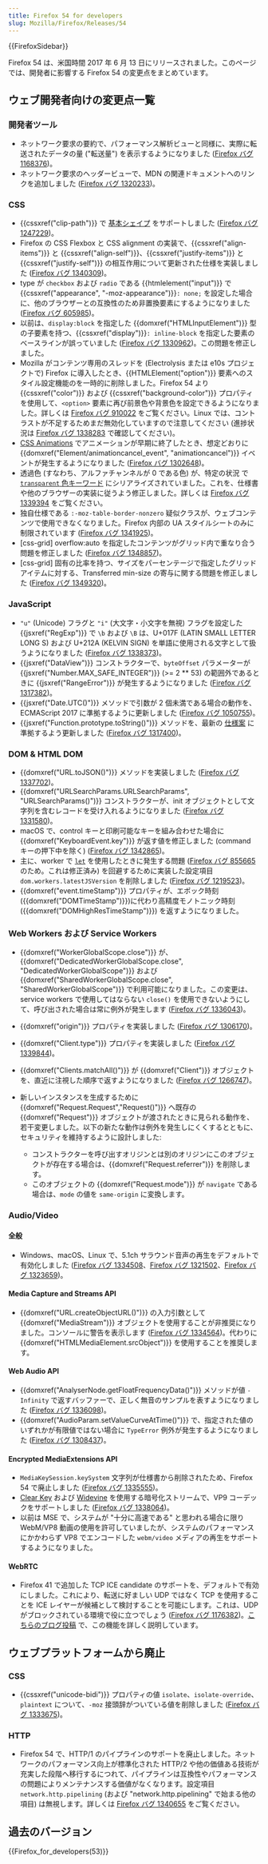 ```yaml
---
title: Firefox 54 for developers
slug: Mozilla/Firefox/Releases/54
---
```


{{FirefoxSidebar}}

Firefox 54 は、米国時間 2017 年 6 月 13 日にリリースされました。このページでは、開発者に影響する Firefox 54 の変更点をまとめています。

## ウェブ開発者向けの変更点一覧

### 開発者ツール

- ネットワーク要求の要約で、パフォーマンス解析ビューと同様に、実際に転送されたデータの量 ("転送量") を表示するようになりました ([Firefox バグ 1168376](https://bugzil.la/1168376))。
- ネットワーク要求のヘッダービューで、MDN の関連ドキュメントへのリンクを追加しました ([Firefox バグ 1320233](https://bugzil.la/1320233))。

### CSS

- {{cssxref("clip-path")}} で [基本シェイプ](/ja/docs/Web/CSS/CSS_Shapes) をサポートしました ([Firefox バグ 1247229](https://bugzil.la/1247229))。
- Firefox の CSS Flexbox と CSS alignment の実装で、{{cssxref("align-items")}} と {{cssxref("align-self")}}、{{cssxref("justify-items")}} と {{cssxref("justify-self")}} の相互作用について更新された仕様を実装しました ([Firefox バグ 1340309](https://bugzil.la/1340309))。
- type が `checkbox` および `radio` である {{htmlelement("input")}} で {{cssxref("appearance", "-moz-appearance")}}`: none;` を設定した場合に、他のブラウザーとの互換性のため非置換要素にするようになりました ([Firefox バグ 605985](https://bugzil.la/605985))。
- 以前は、`display:block` を指定した {{domxref("HTMLInputElement")}} 型の子要素を持つ、{{cssxref("display")}}`: inline-block` を指定した要素のベースラインが誤っていました ([Firefox バグ 1330962](https://bugzil.la/1330962))。この問題を修正しました。
- Mozilla がコンテンツ専用のスレッドを (Electrolysis または e10s プロジェクトで) Firefox に導入したとき、{{HTMLElement("option")}} 要素へのスタイル設定機能のを一時的に削除しました。Firefox 54 より {{cssxref("color")}} および {{cssxref("background-color")}} プロパティを使用して、`<option>` 要素に再び前景色や背景色を設定できるようになりました。詳しくは [Firefox バグ 910022](https://bugzil.la/910022) をご覧ください。Linux では、コントラストが不足するためまだ無効化していますので注意してください (進捗状況は [Firefox バグ 1338283](https://bugzil.la/1338283) で確認してください)。
- [CSS Animations](/ja/docs/Web/CSS/CSS_Animations) でアニメーションが早期に終了したとき、想定どおりに {{domxref("Element/animationcancel_event", "animationcancel")}} イベントが発生するようになりました ([Firefox バグ 1302648](https://bugzil.la/1302648))。
- 透過色 (すなわち、アルファチャンネルが 0 である色) が、特定の状況 で [`transparent` 色キーワード](/ja/docs/Web/CSS/color_value#transparent_keyword) にシリアライズされていました。これを、仕様書や他のブラウザーの実装に従うよう修正しました。詳しくは [Firefox バグ 1339394](https://bugzil.la/1339394) をご覧ください。
- 独自仕様である `:-moz-table-border-nonzero` 疑似クラスが、ウェブコンテンツで使用できなくなりました。Firefox 内部の UA スタイルシートのみに制限されています ([Firefox バグ 1341925](https://bugzil.la/1341925))。
- \[css-grid] overflow:auto を指定したコンテンツがグリッド内で重なり合う問題を修正しました ([Firefox バグ 1348857](https://bugzil.la/1348857))。
- \[css-grid] 固有の比率を持つ、サイズをパーセンテージで指定したグリッドアイテムに対する、Transferred min-size の寄与に関する問題を修正しました ([Firefox バグ 1349320](https://bugzil.la/1349320))。

### JavaScript

- `"u"` (Unicode) フラグと `"i"` (大文字・小文字を無視) フラグを設定した {{jsxref("RegExp")}} で `\b` および `\B` は、U+017F (LATIN SMALL LETTER LONG S) および U+212A (KELVIN SIGN) を単語に使用される文字として扱うようになりました ([Firefox バグ 1338373](https://bugzil.la/1338373))。
- {{jsxref("DataView")}} コンストラクターで、`byteOffset` パラメーターが {{jsxref("Number.MAX_SAFE_INTEGER")}} (>= 2 \*\* 53) の範囲外であるときに {{jsxref("RangeError")}} が発生するようになりました ([Firefox バグ 1317382](https://bugzil.la/1317382))。
- {{jsxref("Date.UTC()")}} メソッドで引数が 2 個未満である場合の動作を、ECMAScript 2017 に準拠するように更新しました ([Firefox バグ 1050755](https://bugzil.la/1050755))。
- {{jsxref("Function.prototype.toString()")}} メソッドを、最新の [仕様案](https://tc39.es/Function-prototype-toString-revision/) に準拠するよう更新しました ([Firefox バグ 1317400](https://bugzil.la/1317400))。

### DOM & HTML DOM

- {{domxref("URL.toJSON()")}} メソッドを実装しました ([Firefox バグ 1337702](https://bugzil.la/1337702))。
- {{domxref("URLSearchParams.URLSearchParams", "URLSearchParams()")}} コンストラクターが、init オブジェクトとして文字列を含むレコードを受け入れるようになりました ([Firefox バグ 1331580](https://bugzil.la/1331580))。
- macOS で、control キーと印刷可能なキーを組み合わせた場合に {{domxref("KeyboardEvent.key")}} が返す値を修正しました (command キーの押下中を除く) ([Firefox バグ 1342865](https://bugzil.la/1342865))。
- 主に、worker で [`let`](/ja/docs/Web/JavaScript/Reference/Statements/let) を使用したときに発生する問題 ([Firefox バグ 855665](https://bugzil.la/855665) のため。これは修正済み) を回避するために実装した設定項目 `dom.workers.latestJSVersion` を削除しました ([Firefox バグ 1219523](https://bugzil.la/1219523))。
- {{domxref("event.timeStamp")}} プロパティが、エポック時刻 ({{domxref("DOMTimeStamp")}})に代わり高精度モノトニック時刻 ({{domxref("DOMHighResTimeStamp")}}) を返すようになりました。

### Web Workers および Service Workers

- {{domxref("WorkerGlobalScope.close")}} が、{{domxref("DedicatedWorkerGlobalScope.close", "DedicatedWorkerGlobalScope")}} および {{domxref("SharedWorkerGlobalScope.close", "SharedWorkerGlobalScope")}} で利用可能になりました。この変更は、service workers で使用してはならない `close()` を使用できないようにして、呼び出された場合は常に例外が発生します ([Firefox バグ 1336043](https://bugzil.la/1336043))。
- {{domxref("origin")}} プロパティを実装しました ([Firefox バグ 1306170](https://bugzil.la/1306170))。
- {{domxref("Client.type")}} プロパティを実装しました ([Firefox バグ 1339844](https://bugzil.la/1339844))。
- {{domxref("Clients.matchAll()")}} が {{domxref("Client")}} オブジェクトを、直近に注視した順序で返すようになりました ([Firefox バグ 1266747](https://bugzil.la/1266747))。
- 新しいインスタンスを生成するために {{domxref("Request.Request","Request()")}} へ既存の {{domxref("Request")}} オブジェクトが渡されたときに見られる動作を、若干変更しました。以下の新たな動作は例外を発生しにくくするとともに、セキュリティを維持するように設計しました:

  - コンストラクターを呼び出すオリジンとは別のオリジンにこのオブジェクトが存在する場合は、{{domxref("Request.referrer")}} を削除します。
  - このオブジェクトの {{domxref("Request.mode")}} が `navigate` である場合は、`mode` の値を `same-origin` に変換します。

### Audio/Video

#### 全般

- Windows、macOS、Linux で、5.1ch サラウンド音声の再生をデフォルトで有効化しました ([Firefox バグ 1334508](https://bugzil.la/1334508)、[Firefox バグ 1321502](https://bugzil.la/1321502)、[Firefox バグ 1323659](https://bugzil.la/1323659))。

#### Media Capture and Streams API

- {{domxref("URL.createObjectURL()")}} の入力引数として {{domxref("MediaStream")}} オブジェクトを使用することが非推奨になりました。コンソールに警告を表示します ([Firefox バグ 1334564](https://bugzil.la/1334564))。代わりに {{domxref("HTMLMediaElement.srcObject")}} を使用することを推奨します。

#### Web Audio API

- {{domxref("AnalyserNode.getFloatFrequencyData()")}} メソッドが値 `-Infinity` で返すバッファーで、正しく無音のサンプルを表すようになりました ([Firefox バグ 1336098](https://bugzil.la/1336098))。
- {{domxref("AudioParam.setValueCurveAtTime()")}} で、指定された値のいずれかが有限値ではない場合に `TypeError` 例外が発生するようになりました ([Firefox バグ 1308437](https://bugzil.la/1308437))。

#### Encrypted MediaExtensions API

- `MediaKeySession.keySystem` 文字列が仕様書から削除されたため、Firefox 54 で廃止しました ([Firefox バグ 1335555](https://bugzil.la/1335555))。
- [Clear Key](https://www.w3.org/TR/encrypted-media/#clear-key) および [Widevine](https://www.widevine.com/) を使用する暗号化ストリームで、VP9 コーデックをサポートしました ([Firefox バグ 1338064](https://bugzil.la/1338064))。
- 以前は MSE で、システムが "十分に高速である" と思われる場合に限り WebM/VP8 動画の使用を許可していましたが、システムのパフォーマンスにかかわらず VP8 でエンコードした `webm/video` メディアの再生をサポートするようになりました。

#### WebRTC

- Firefox 41 で追加した TCP ICE candidate のサポートを、デフォルトで有効にしました。これにより、転送に好ましい UDP ではなく TCP を使用することを ICE レイヤーが候補として検討することを可能にします。これは、UDP がブロックされている環境で役に立つでしょう ([Firefox バグ 1176382](https://bugzil.la/1176382))。[こちらのブログ投稿](https://blog.mozilla.org/webrtc/active-ice-tcp-punch-firewalls-directly/) で、この機能を詳しく説明しています。

## ウェブプラットフォームから廃止

### CSS

- {{cssxref("unicode-bidi")}} プロパティの値 `isolate`、`isolate-override`、`plaintext` について、`-moz` 接頭辞がついている値を削除しました ([Firefox バグ 1333675](https://bugzil.la/1333675))。

### HTTP

- Firefox 54 で、HTTP/1 のパイプラインのサポートを廃止しました。ネットワークのパフォーマンス向上が標準化された HTTP/2 や他の価値ある技術が充実した段階へ移行するにつれて、パイプラインは互換性やパフォーマンスの問題によりメンテナンスする価値がなくなります。設定項目 `network.http.pipelining` (および "network.http.pipelining" で始まる他の項目) は無視します。詳しくは [Firefox バグ 1340655](https://bugzil.la/1340655) をご覧ください。

## 過去のバージョン

{{Firefox_for_developers(53)}}
